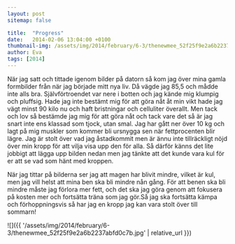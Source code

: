 ```yaml
---
layout: post
sitemap: false

title:  "Progress"
date:   2014-02-06 13:04:00 +0100
thumbnail-img: /assets/img/2014/february/6-3/thenewmee_52f25f9e2a6b2237abfd0c7b.jpg
author: Eva
tags: [2014]
---
```


När jag satt och tittade igenom bilder på datorn så kom jag över mina gamla formbilder från när jag började mitt nya liv. Då vägde jag 85,5 och mådde inte alls bra. Självförtroendet var nere i botten och jag kände mig klumpig och pluffsig. Hade jag inte bestämt mig för att göra nåt åt min vikt hade jag vägt minst 90 kilo nu och haft bristningar och celluliter överallt. Men tack och lov så bestämde jag mig för att göra nåt och tack vare det så är jag snart inte ens klassad som tjock, utan smal. Jag har gått ner över 10 kg och lagt på mig muskler som kommer bli ursnygga sen när fettprocenten blir lägre. Jag är stolt över vad jag åstadkommit men är ännu inte tillräckligt nöjd över min kropp för att vilja visa upp den för alla. Så därför känns det lite jobbigt att lägga upp bilden nedan men jag tänkte att det kunde vara kul för er att se vad som hänt med kroppen. 

När jag tittar på bilderna ser jag att magen har blivit mindre, vilket är kul, men jag vill helst att mina ben ska bli mindre nån gång. För att benen ska bli mindre måste jag förlora mer fett, och det ska jag göra genom att fokusera på kosten mer och fortsätta träna som jag gör.Så jag ska fortsätta kämpa och förhoppningsvis så har jag en kropp jag kan vara stolt över till sommarn!

![]({{ '/assets/img/2014/february/6-3/thenewmee_52f25f9e2a6b2237abfd0c7b.jpg'  | relative_url }})

